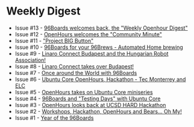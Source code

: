 # Weekly Digest

- Issue #13 - [96Boards welcomes back, the "Weekly Openhour Digest"](http://us3.campaign-archive1.com/?u=14baaae786342d0d405ee59c2&id=de445c0dd9)
- Issue #12 - [OpenHours welcomes the "Community Minute"](http://eepurl.com/cLanAX)
- Issue #11 - ["Project BIG Button"](http://eepurl.com/cJduhj)
- Issue #10 - [96Boards for your 96Brews - Automated Home brewing](http://eepurl.com/cH78jb)
- Issue #9  - [Linaro Connect Budapest and the Hungarian Robot Association!](http://eepurl.com/cGKh-r)
- Issue #8  - [Linaro Connect takes over Budapest!](http://eepurl.com/cFnF2n)
- Issue #7  - [Once around the World with 96Boards](http://eepurl.com/cErQoT)
- Issue #6  - [Ubuntu Core OpenHours, Hackathon - Tec Monterrey and ELC](http://eepurl.com/cDmJ4T)
- Issue #5  - [OpenHours takes on Ubuntu Core miniseries](http://eepurl.com/cCeZS5)
- Issue #4  - [96Boards and "Testing Days" with Ubuntu Core](http://eepurl.com/cAwDV5)
- Issue #3  - [OpenHours looks back at UCSD HARD Hackathon](http://us3.campaign-archive1.com/?u=14baaae786342d0d405ee59c2&id=8d9a76cc84)
- Issue #2  - [Workshops, Hackathon, OpenHours and Bears... Oh My!](http://eepurl.com/cyvHEH)
- Issue #1  - [Year of the 96Boards](http://eepurl.com/cxxyzr)
